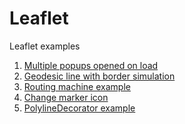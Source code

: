 # Leaflet
Leaflet examples

1. <a href="https://jsfiddle.net/fperich/hqvrr8ne/">Multiple popups opened on load</a>
2. <a href="https://jsfiddle.net/fperich/f3tLxdyz/">Geodesic line with border simulation</a>
3. <a href="https://jsfiddle.net/fperich/Lpw7bc63/">Routing machine example</a>
4. <a href="https://jsfiddle.net/fperich/06y895k9/">Change marker icon</a>
5. <a href="https://jsfiddle.net/fperich/9etd5nw7/">PolylineDecorator example</a>
